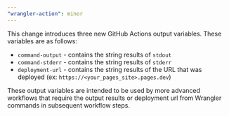 ```yaml
---
"wrangler-action": minor
---
```


This change introduces three new GitHub Actions output variables. These variables are as follows:

- `command-output` - contains the string results of `stdout`
- `command-stderr` - contains the string results of `stderr`
- `deployment-url` - contains the string results of the URL that was deployed (ex: `https://<your_pages_site>.pages.dev`)

These output variables are intended to be used by more advanced workflows that require the output results or deployment url from Wrangler commands in subsequent workflow steps.
